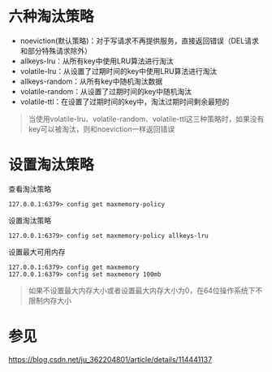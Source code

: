 # 六种淘汰策略
- noeviction(默认策略)：对于写请求不再提供服务，直接返回错误（DEL请求和部分特殊请求除外）
- allkeys-lru：从所有key中使用LRU算法进行淘汰
- volatile-lru：从设置了过期时间的key中使用LRU算法进行淘汰
- allkeys-random：从所有key中随机淘汰数据
- volatile-random：从设置了过期时间的key中随机淘汰
- volatile-ttl：在设置了过期时间的key中，淘汰过期时间剩余最短的
> 当使用volatile-lru、volatile-random、volatile-ttl这三种策略时，如果没有key可以被淘汰，则和noeviction一样返回错误

# 设置淘汰策略
查看淘汰策略
```shell
127.0.0.1:6379> config get maxmemory-policy
```

设置淘汰策略
```shell
127.0.0.1:6379> config set maxmemory-policy allkeys-lru
```


设置最大可用内存
```shell
127.0.0.1:6379> config get maxmemory
127.0.0.1:6379> config set maxmemory 100mb
```
> 如果不设置最大内存大小或者设置最大内存大小为0，在64位操作系统下不限制内存大小


# 参见
https://blog.csdn.net/ju_362204801/article/details/114441137